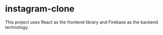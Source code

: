 # instagram-clone
This project uses React as the frontend library and Firebase as the backend technology.
